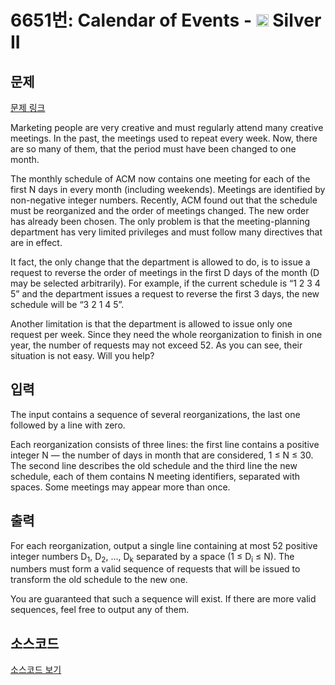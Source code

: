 # 6651번: Calendar of Events - <img src="https://static.solved.ac/tier_small/9.svg" style="height:20px" /> Silver II

<!-- performance -->

<!-- 문제 제출 후 깃허브에 푸시를 했을 때 제출한 코드의 성능이 입력될 공간입니다.-->

<!-- end -->

## 문제

[문제 링크](https://boj.kr/6651)


<p>Marketing people are very creative and must regularly attend many creative meetings. In the past, the meetings used to repeat every week. Now, there are so many of them, that the period must have been changed to one month.</p>

<p>The monthly schedule of ACM now contains one meeting for each of the first N days in every month (including weekends). Meetings are identified by non-negative integer numbers. Recently, ACM found out that the schedule must be reorganized and the order of meetings changed. The new order has already been chosen. The only problem is that the meeting-planning department has very limited privileges and must follow many directives that are in effect.</p>

<p>It fact, the only change that the department is allowed to do, is to issue a request to reverse the order of meetings in the first D days of the month (D may be selected arbitrarily). For example, if the current schedule is “1 2 3 4 5” and the department issues a request to reverse the first 3 days, the new schedule will be “3 2 1 4 5”.</p>

<p>Another limitation is that the department is allowed to issue only one request per week. Since they need the whole reorganization to finish in one year, the number of requests may not exceed 52. As you can see, their situation is not easy. Will you help?</p>



## 입력


<p>The input contains a sequence of several reorganizations, the last one followed by a line with zero.</p>

<p>Each reorganization consists of three lines: the first line contains a positive integer N — the number of days in month that are considered, 1 ≤ N ≤ 30. The second line describes the old schedule and the third line the new schedule, each of them contains N meeting identifiers, separated with spaces. Some meetings may appear more than once.</p>



## 출력


<p>For each reorganization, output a single line containing at most 52 positive integer numbers D<sub>1</sub>, D<sub>2</sub>, ..., D<sub>k</sub> separated by a space (1 ≤ D<sub>i</sub> ≤ N). The numbers must form a valid sequence of requests that will be issued to transform the old schedule to the new one.</p>

<p>You are guaranteed that such a sequence will exist. If there are more valid sequences, feel free to output any of them.</p>



## 소스코드

[소스코드 보기](Main.java)
